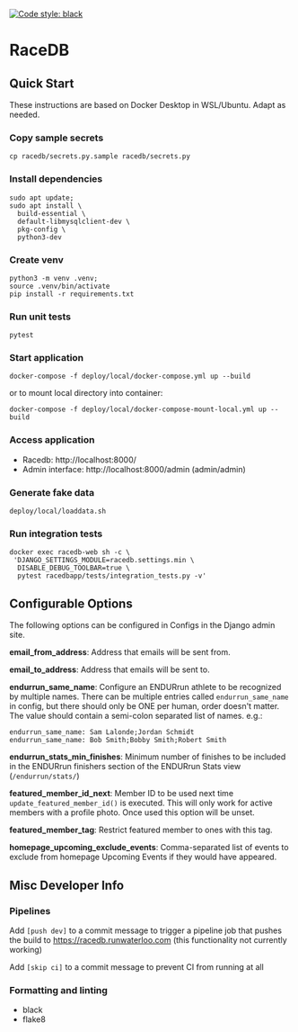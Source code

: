[![Code style: black](https://img.shields.io/badge/code%20style-black-000000.svg)](https://github.com/psf/black)
# RaceDB

## Quick Start

These instructions are based on Docker Desktop in WSL/Ubuntu. Adapt as needed.

### Copy sample secrets

```
cp racedb/secrets.py.sample racedb/secrets.py
```

### Install dependencies

```
sudo apt update;
sudo apt install \
  build-essential \
  default-libmysqlclient-dev \
  pkg-config \
  python3-dev
```

### Create venv

```
python3 -m venv .venv;
source .venv/bin/activate
pip install -r requirements.txt
```

### Run unit tests

```
pytest
```

### Start application

```
docker-compose -f deploy/local/docker-compose.yml up --build
```

or to mount local directory into container:

```
docker-compose -f deploy/local/docker-compose-mount-local.yml up --build
```

### Access application

- Racedb: http://localhost:8000/
- Admin interface: http://localhost:8000/admin (admin/admin)

### Generate fake data

```
deploy/local/loaddata.sh
```

### Run integration tests

```
docker exec racedb-web sh -c \
 'DJANGO_SETTINGS_MODULE=racedb.settings.min \
  DISABLE_DEBUG_TOOLBAR=true \
  pytest racedbapp/tests/integration_tests.py -v'
```

## Configurable Options
The following options can be configured in Configs in the Django admin site.

**email_from_address**: Address that emails will be sent from.

**email_to_address**: Address that emails will be sent to.

**endurrun_same_name**: Configure an ENDURrun athlete to be recognized by multiple names. There can be multiple entries called `endurrun_same_name` in config, but there should only be ONE per human, order doesn't matter. The value should contain a semi-colon separated list of names. e.g.:

```
endurrun_same_name: Sam Lalonde;Jordan Schmidt
endurrun_same_name: Bob Smith;Bobby Smith;Robert Smith
```

**endurrun_stats_min_finishes**: Minimum number of finishes to be included in the ENDURrun finishers section of the ENDURrun Stats view (`/endurrun/stats/`)

**featured_member_id_next**: Member ID to be used next time `update_featured_member_id()` is executed. This will only work for active members with a profile photo. Once used this option will be unset.

**featured_member_tag**: Restrict featured member to ones with this tag.

**homepage_upcoming_exclude_events**: Comma-separated list of events to exclude from homepage Upcoming Events if they would have appeared.


## Misc Developer Info

### Pipelines

Add `[push dev]` to a commit message to trigger a pipeline job that pushes the build to https://racedb.runwaterloo.com (this functionality not currently working)

Add `[skip ci]` to a commit message to prevent CI from running at all

### Formatting and linting

- black
- flake8
